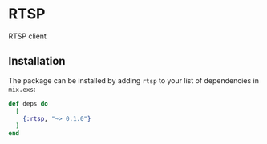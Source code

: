 # RTSP

RTSP client

## Installation

The package can be installed by adding `rtsp` to your list of dependencies in `mix.exs`:

```elixir
def deps do
  [
    {:rtsp, "~> 0.1.0"}
  ]
end
```


